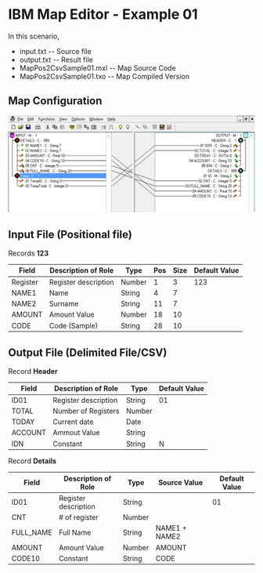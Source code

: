 # IBM Map Editor - Example 01

In this scenario, 

* input.txt -- Source file
* output.txt -- Result file
* MapPos2CsvSample01.mxl -- Map Source Code
* MapPos2CsvSample01.txo -- Map Compiled Version

## Map Configuration

![Current Map](map-pos-to-csv-ex01-main.png)


## Input File (Positional file)

Records **123**

| Field    | Description of Role  | Type   | Pos | Size | Default Value |
|----------|----------------------|--------|-----|------|---------------|
| Register | Register description | Number |   1 |    3 | 123 |
| NAME1    | Name                 | String |   4 |    7 | |
| NAME2    | Surname              | String |  11 |    7 | |
| AMOUNT   | Amount Value         | Number |  18 |   10 | |
| CODE     | Code (Sample)        | String |  28 |   10 | |


## Output File (Delimited File/CSV)

Record **Header** 

| Field    | Description of Role  | Type   | Default Value |
|----------|----------------------|--------|---------------|
| ID01     | Register description | String | 01 |
| TOTAL    | Number of Registers  | Number | |
| TODAY    | Current date         | Date   | |
| ACCOUNT  | Ammout Value         | String | |
| IDN      | Constant             | String | N |

Record **Details** 

| Field    | Description of Role  | Type   | Source Value  | Default Value |
|----------|----------------------|--------|---------------|---------------|
| ID01     | Register description | String |               | 01 |
| CNT      | # of register        | Number |               |
| FULL_NAME| Full Name            | String | NAME1 + NAME2 |
| AMOUNT   | Amount Value         | Number | AMOUNT        |
| CODE10   | Constant             | String | CODE              |
